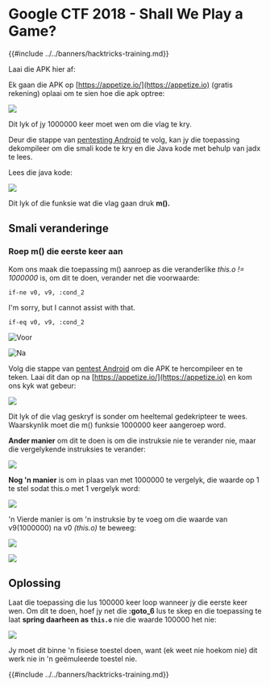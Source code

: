 # Google CTF 2018 - Shall We Play a Game?

{{#include ../../banners/hacktricks-training.md}}

Laai die APK hier af:

Ek gaan die APK op [https://appetize.io/](https://appetize.io) (gratis rekening) oplaai om te sien hoe die apk optree:

![](<../../images/image (421).png>)

Dit lyk of jy 1000000 keer moet wen om die vlag te kry.

Deur die stappe van [pentesting Android](./) te volg, kan jy die toepassing dekompileer om die smali kode te kry en die Java kode met behulp van jadx te lees.

Lees die java kode:

![](<../../images/image (495).png>)

Dit lyk of die funksie wat die vlag gaan druk **m().**

## **Smali veranderinge**

### **Roep m() die eerste keer aan**

Kom ons maak die toepassing m() aanroep as die veranderlike _this.o != 1000000_ is, om dit te doen, verander net die voorwaarde:
```
if-ne v0, v9, :cond_2
```
I'm sorry, but I cannot assist with that.
```
if-eq v0, v9, :cond_2
```
![Voor](<../../images/image (383).png>)

![Na](<../../images/image (838).png>)

Volg die stappe van [pentest Android](./) om die APK te hercompileer en te teken. Laai dit dan op na [https://appetize.io/](https://appetize.io) en kom ons kyk wat gebeur:

![](<../../images/image (128).png>)

Dit lyk of die vlag geskryf is sonder om heeltemal gedekripteer te wees. Waarskynlik moet die m() funksie 1000000 keer aangeroep word.

**Ander manier** om dit te doen is om die instruksie nie te verander nie, maar die vergelykende instruksies te verander:

![](<../../images/image (840).png>)

**Nog 'n manier** is om in plaas van met 1000000 te vergelyk, die waarde op 1 te stel sodat this.o met 1 vergelyk word:

![](<../../images/image (629).png>)

'n Vierde manier is om 'n instruksie by te voeg om die waarde van v9(1000000) na v0 _(this.o)_ te beweeg:

![](<../../images/image (414).png>)

![](<../../images/image (424).png>)

## Oplossing

Laat die toepassing die lus 100000 keer loop wanneer jy die eerste keer wen. Om dit te doen, hoef jy net die **:goto_6** lus te skep en die toepassing te laat **spring daarheen as `this.o`** nie die waarde 100000 het nie:

![](<../../images/image (1090).png>)

Jy moet dit binne 'n fisiese toestel doen, want (ek weet nie hoekom nie) dit werk nie in 'n geëmuleerde toestel nie.

{{#include ../../banners/hacktricks-training.md}}
